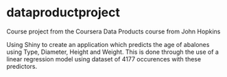 # dataproductproject
Course project from the Coursera Data Products course from John Hopkins

Using Shiny to create an application which predicts the age of abalones using Type, Diameter, Height and Weight. This is done through the use of a linear regression model using dataset of 4177 occurences with these predictors.

